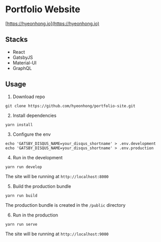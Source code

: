 # Portfolio Website

[https://hyeonhong.io](https://hyeonhong.io)

## Stacks

- React
- GatsbyJS
- Material-UI
- GraphQL

## Usage

1. Download repo

```
git clone https://github.com/hyeonhong/portfolio-site.git
```

2. Install dependencies

```
yarn install
```

3. Configure the env

```
echo 'GATSBY_DISQUS_NAME=your_disqus_shortname' > .env.development
echo 'GATSBY_DISQUS_NAME=your_disqus_shortname' > .env.production
```


4. Run in the development

```
yarn run develop
```

The site will be running at `http://localhost:8000`

5. Build the production bundle

```
yarn run build
```

The production bundle is created in the `/public` directory

6. Run in the production

```
yarn run serve
```

The site will be running at `http://localhost:9000`
